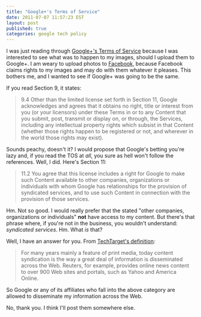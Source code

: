 ```yaml
---
title: "Google+'s Terms of Service"
date: 2011-07-07 11:57:23 EST
layout: post
published: true
categories: google tech policy
---
```


I was just reading through [Google+'s Terms of Service](http://www.google.com/accounts/TOS?hl=en&loc=US) because I was interested to see what was to happen to my images, should I upload them to Google+. I am weary to upload photos to [Facebook](http://www.facebook.com), because Facebook claims rights to my images and may do with them whatever it pleases. This bothers me, and I wanted to see if Google+ was going to be the same.

If you read Section 9, it states:
> 9.4	Other than the limited license set forth in Section 11, Google acknowledges and agrees that it obtains no right, title or interest from you (or your licensors) under these Terms in or to any Content that you submit, post, transmit or display on, or through, the Services, including any intellectual property rights which subsist in that Content (whether those rights happen to be registered or not, and wherever in the world those rights may exist).

Sounds peachy, doesn't it? I would propose that Google's betting you're lazy and, if you read the TOS at _all_, you sure as hell won't follow the references. Well, I did. Here's Section 11:
>11.2	You agree that this license includes a right for Google to make such Content available to other companies, organizations or individuals with whom Google has relationships for the provision of syndicated services, and to use such Content in connection with the provision of those services.

Hm. Not so good. I would really prefer that the stated "other companies, organizations or individuals" **not** have access to my content. But there's that phrase where, if you're not in the business, you wouldn't understand: _syndicated services_. Hm. What _is_ that?

Well, I have an answer for you. From [TechTarget's definition](http://searchsoa.techtarget.com/definition/syndication):
> For many years mainly a feature of print media, today content syndication is the way a great deal of information is disseminated across the Web. Reuters, for example, provides online news content to over 900 Web sites and portals, such as Yahoo and America Online.

So Google or any of its affiliates who fall into the above category are allowed to disseminate my information across the Web.

No, thank you. I think I'll post them somewhere else.
